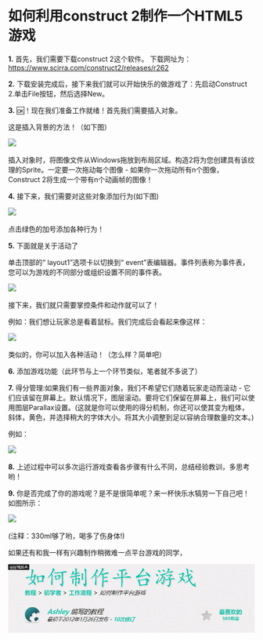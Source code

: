 # 如何利用construct 2制作一个HTML5游戏

**1.** 首先，我们需要下载construct 2这个软件。
下载网址为：https://www.scirra.com/construct2/releases/r262

**2.** 下载安装完成后，接下来我们就可以开始快乐的做游戏了：先启动Construct 2.单击File按钮，然后选择New。

**3.** 🆗！现在我们准备工作就绪！首先我们需要插入对象。

这是插入背景的方法！（如下图）

![](https://www.scirra.com/images/articles/insertobject.png)

插入对象时，将图像文件从Windows拖放到布局区域。构造2将为您创建具有该纹理的Sprite。一定要一次拖动每个图像 - 如果你一次拖动所有n个图像，Construct 2将生成一个带有n个动画帧的图像！

**4.** 接下来，我们需要对这些对象添加行为(如下图)


![](https://www.scirra.com/images/articles/openbehaviors.png)

点击绿色的加号添加各种行为！

**5.** 下面就是关于活动了

单击顶部的“ layout1”选项卡以切换到“ event”表编辑器。事件列表称为事件表，您可以为游戏的不同部分或组织设置不同的事件表。

![](https://www.scirra.com/images/articles/eventsheettab.png)

接下来，我们就只需要掌控条件和动作就可以了！

例如：我们想让玩家总是看着鼠标。我们完成后会看起来像这样：

![](https://www.scirra.com/images/articles/alwayslookatmouse.png)

类似的，你可以加入各种活动！（怎么样？简单吧）

**6.** 添加游戏功能（此环节与上一个环节类似，笔者就不多说了）

**7.** 得分管理:如果我们有一些界面对象，我们不希望它们随着玩家走动而滚动 - 它们应该留在屏幕上。默认情况下，图层滚动。要将它们保留在屏幕上，我们可以使用图层Parallax设置。(这就是你可以使用的得分机制，你还可以使其变为粗体，斜体，黄色，并选择稍大的字体大小。将其大小调整到足以容纳合理数量的文本。)

例如：

![](https://www.scirra.com/images/articles/textinlayout.png)

**8.** 上述过程中可以多次运行游戏查看各步骤有什么不同，总结经验教训，多思考哟！

**9.** 你是否完成了你的游戏呢？是不是很简单呢？来一杯快乐水犒劳一下自己吧！如图所示：

![](https://ss0.bdstatic.com/94oJfD_bAAcT8t7mm9GUKT-xh_/timg?image&quality=100&size=b4000_4000&sec=1539179137&di=b3b198947cdb768ba896b5542d4f3dda&src=http://img.go007.com/2017/07/15/3cd2ce68bd8c7118_0.jpg)

(注释：330ml够了哟，喝多了伤身体!)

如果还有和我一样有兴趣制作稍微难一点平台游戏的同学，

![](\images\更有兴趣的同学.gif)